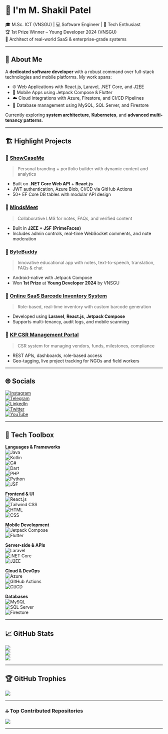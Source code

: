 # 👋 I'm M. Shakil Patel

🎓 M.Sc. ICT (VNSGU) | 💻 Software Engineer | 🧠 Tech Enthusiast  
🏆 1st Prize Winner – Young Developer 2024 (VNSGU)  
🔧 Architect of real-world SaaS & enterprise-grade systems  

---

## 🧠 About Me

A **dedicated software developer** with a robust command over full-stack technologies and mobile platforms. My work spans:

- 🌐 Web Applications with React.js, Laravel, .NET Core, and J2EE  
- 📱 Mobile Apps using Jetpack Compose & Flutter  
- ☁️ Cloud integrations with Azure, Firestore, and CI/CD Pipelines  
- 🧱 Database management using MySQL, SQL Server, and Firestore  

Currently exploring **system architecture**, **Kubernetes**, and **advanced multi-tenancy patterns**.

---

## 🏗️ Highlight Projects

### 🔸 [**ShowCaseMe**](https://showcaseme.patelshakil.tech)
> Personal branding + portfolio builder with dynamic content and analytics  
- Built on **.NET Core Web API** + **React.js**  
- JWT authentication, Azure Blob, CI/CD via GitHub Actions  
- 50+ EF Core DB tables with modular API design

### 🔸 [**MindsMeet**](http://mindsmeet.patelshakil.tech)
> Collaborative LMS for notes, FAQs, and verified content  
- Built in **J2EE + JSF (PrimeFaces)**  
- Includes admin controls, real-time WebSocket comments, and note moderation

### 🔸 [**ByteBuddy**](https://tech-savvy-solution.web.app/apps/bytebuddy) 
> Innovative educational app with notes, text-to-speech, translation, FAQs & chat  
- Android-native with Jetpack Compose  
- Won **1st Prize** at **Young Developer 2024** by VNSGU

### 🔸 [**Online SaaS Barcode Inventory System**](https://admin.najmikitchenware.com)
> Role-based, real-time inventory with custom barcode generation  
- Developed using **Laravel**, **React.js**, **Jetpack Compose**  
- Supports multi-tenancy, audit logs, and mobile scanning

### 🔸 [**KP CSR Management Portal**](https://admin.kpgroup.co)
> CSR system for managing vendors, funds, milestones, compliance  
- REST APIs, dashboards, role-based access  
- Geo-tagging, live project tracking for NGOs and field workers  

---

## 🌐 Socials

[![Instagram](https://img.shields.io/badge/Instagram-%23E4405F.svg?logo=Instagram&logoColor=white)](https://instagram.com/patelshakil95)  
[![Telegram](https://img.shields.io/badge/Telegram-%231da1f2.svg?logo=Telegram&logoColor=white)](https://t.me/patelshakil95)  
[![LinkedIn](https://img.shields.io/badge/LinkedIn-%230077B5.svg?logo=linkedin&logoColor=white)](https://linkedin.com/in/muhammadshakil-mustak-75775623a)  
[![Twitter](https://img.shields.io/badge/Twitter-%231DA1F2.svg?logo=Twitter&logoColor=white)](https://twitter.com/MShakilPat51524)  
[![YouTube](https://img.shields.io/badge/YouTube-%23FF0000.svg?logo=YouTube&logoColor=white)](https://youtube.com/@m.shakilpatel3007)

---

## 💼 Tech Toolbox

**Languages & Frameworks**  
![Java](https://img.shields.io/badge/java-%23ED8B00.svg?style=for-the-badge&logo=openjdk&logoColor=white)  
![Kotlin](https://img.shields.io/badge/kotlin-%237F52FF.svg?style=for-the-badge&logo=kotlin&logoColor=white)  
![C#](https://img.shields.io/badge/c%23-%23239120.svg?style=for-the-badge&logo=c-sharp&logoColor=white)  
![Dart](https://img.shields.io/badge/dart-%230175C2.svg?style=for-the-badge&logo=dart&logoColor=white)  
![PHP](https://img.shields.io/badge/php-%23777BB4.svg?style=for-the-badge&logo=php&logoColor=white)  
![Python](https://img.shields.io/badge/python-3670A0?style=for-the-badge&logo=python&logoColor=ffdd54)  
![JSF](https://img.shields.io/badge/JSF-323330.svg?style=for-the-badge&logo=java&logoColor=white)

**Frontend & UI**  
![React.js](https://img.shields.io/badge/react-%2320232a.svg?style=for-the-badge&logo=react&logoColor=%2361DAFB)  
![Tailwind CSS](https://img.shields.io/badge/tailwindcss-%2338B2AC.svg?style=for-the-badge&logo=tailwind-css&logoColor=white)  
![HTML](https://img.shields.io/badge/html5-%23E34F26.svg?style=for-the-badge&logo=html5&logoColor=white)  
![CSS](https://img.shields.io/badge/css3-%231572B6.svg?style=for-the-badge&logo=css3&logoColor=white)

**Mobile Development**  
![Jetpack Compose](https://img.shields.io/badge/jetpack%20compose-%23007ACC.svg?style=for-the-badge&logo=kotlin&logoColor=white)  
![Flutter](https://img.shields.io/badge/Flutter-%2302569B.svg?style=for-the-badge&logo=Flutter&logoColor=white)

**Server-side & APIs**  
![Laravel](https://img.shields.io/badge/laravel-%23FF2D20.svg?style=for-the-badge&logo=laravel&logoColor=white)  
![.NET Core](https://img.shields.io/badge/.NET-512BD4?style=for-the-badge&logo=dotnet&logoColor=white)  
![J2EE](https://img.shields.io/badge/J2EE-%23ED8B00.svg?style=for-the-badge&logo=java&logoColor=white)  

**Cloud & DevOps**  
![Azure](https://img.shields.io/badge/azure-%230072C6.svg?style=for-the-badge&logo=microsoftazure&logoColor=white)  
![GitHub Actions](https://img.shields.io/badge/github%20actions-%232671E5.svg?style=for-the-badge&logo=githubactions&logoColor=white)  
![CI/CD](https://img.shields.io/badge/CI%2FCD-pipelines-orange?style=for-the-badge)

**Databases**  
![MySQL](https://img.shields.io/badge/mysql-%2300f.svg?style=for-the-badge&logo=mysql&logoColor=white)  
![SQL Server](https://img.shields.io/badge/sql%20server-%23CC2927.svg?style=for-the-badge&logo=microsoftsqlserver&logoColor=white)  
![Firestore](https://img.shields.io/badge/firestore-ffca28?style=for-the-badge&logo=firebase&logoColor=black)

---

## 📈 GitHub Stats

![](https://github-readme-stats.vercel.app/api?username=Patelshakil&theme=onestar&hide_border=false&include_all_commits=true&count_private=true)  
![](https://github-readme-streak-stats.herokuapp.com/?user=Patelshakil&theme=onestar&hide_border=false)  
![](https://github-readme-stats.vercel.app/api/top-langs/?username=Patelshakil&theme=onestar&hide_border=false&layout=compact)

---

## 🏆 GitHub Trophies

![](https://github-profile-trophy.vercel.app/?username=Patelshakil&theme=onestar&no-frame=false&no-bg=true&margin-w=4)

---

### 🔝 Top Contributed Repositories

![](https://github-contributor-stats.vercel.app/api?username=Patelshakil&limit=5&theme=onestar&combine_all_yearly_contributions=true)

---
